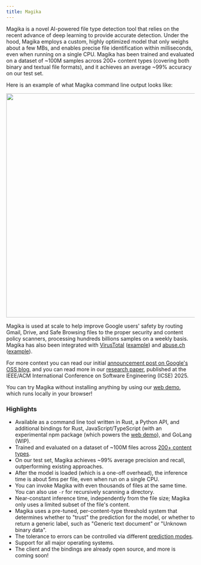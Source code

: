 ```yaml
---
title: Magika
---
```


Magika is a novel AI-powered file type detection tool that relies on the recent advance of deep learning to provide accurate detection. Under the hood, Magika employs a custom, highly optimized model that only weighs about a few MBs, and enables precise file identification within milliseconds, even when running on a single CPU. Magika has been trained and evaluated on a dataset of ~100M samples across 200+ content types (covering both binary and textual file formats), and it achieves an average ~99% accuracy on our test set.

Here is an example of what Magika command line output looks like:

<p align="center">
    <img src="/magika-screenshot.png" width="600">
</p>

Magika is used at scale to help improve Google users' safety by routing Gmail, Drive, and Safe Browsing files to the proper security and content policy scanners, processing hundreds billions samples on a weekly basis. Magika has also been integrated with [VirusTotal](https://www.virustotal.com/) ([example](/magika-vt.png)) and [abuse.ch](https://bazaar.abuse.ch/) ([example](/magika-abusech.png)).

For more context you can read our initial [announcement post on Google's OSS blog](https://opensource.googleblog.com/2024/02/magika-ai-powered-fast-and-efficient-file-type-identification.html), and you can read more in our [research paper](/additional-resources/research-papers-and-citation), published at the IEEE/ACM International Conference on Software Engineering (ICSE) 2025.

You can try Magika without installing anything by using our [web demo](/demo/web-demo), which runs locally in your browser!

### Highlights

- Available as a command line tool written in Rust, a Python API, and additional bindings for Rust, JavaScript/TypeScript (with an experimental npm package (which powers the [web demo](/demo/magika-demo)), and GoLang (WIP).
- Trained and evaluated on a dataset of ~100M files across [200+ content types](https://github.com/google/magika/blob/main/assets/models/standard_v3_3/README.md).
- On our test set, Magika achieves ~99% average precision and recall, outperforming existing approaches.
- After the model is loaded (which is a one-off overhead), the inference time is about 5ms per file, even when run on a single CPU.
- You can invoke Magika with even thousands of files at the same time. You can also use `-r` for recursively scanning a directory.
- Near-constant inference time, independently from the file size; Magika only uses a limited subset of the file's content.
- Magika uses a pre-tuned, per-content-type threshold system that determines whether to "trust" the prediction for the model, or whether to return a generic label, such as "Generic text document" or "Unknown binary data".
- The tolerance to errors can be controlled via different [prediction modes](/core-concepts/prediction-modes).
- Support for all major operating systems.
- The client and the bindings are already open source, and more is coming soon!
